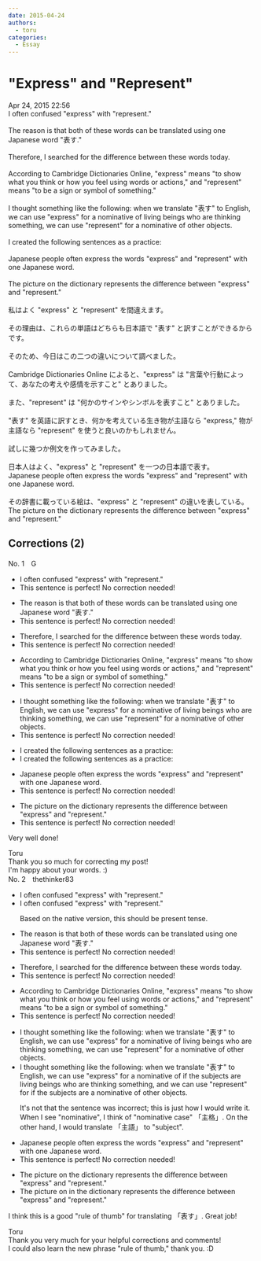 ```yaml
---
date: 2015-04-24
authors:
  - toru
categories:
  - Essay
---
```


<h1 id="subject_show">"Express" and "Represent"</h1>
<div class="date">Apr 24, 2015 22:56</div>
<div id="post"><div id="body_show_ori">
I often confused "express" with "represent."<br/><br/>The reason is that both of these words can be translated using one Japanese word "表す."<br/><br/>Therefore, I searched for the difference between these words today.<br/><br/>According to Cambridge Dictionaries Online, "express" means "to show what you think or how you feel using words or actions," and "represent" means "to be a sign or symbol of something."<br/><br/>I thought something like the following: when we translate "表す" to English, we can use "express" for a nominative of living beings who are thinking something, we can use "represent" for a nominative of other objects.<br/><br/>I created the following sentences as a practice:<br/><br/>Japanese people often express the words "express" and "represent" with one Japanese word.<br/><br/>The picture on the dictionary represents the difference between "express" and "represent."<br/><br/>
</div></div>

<!-- more -->

<div id="post_ja"><div id="body_show_mo">
私はよく "express" と "represent" を間違えます。<br/><br/>その理由は、これらの単語はどちらも日本語で "表す" と訳すことができるからです。<br/><br/>そのため、今日はこの二つの違いについて調べました。<br/><br/>Cambridge Dictionaries Online によると、"express" は "言葉や行動によって、あなたの考えや感情を示すこと" とありました。<br/><br/>また、"represent" は "何かのサインやシンボルを表すこと" とありました。<br/><br/>"表す" を英語に訳すとき、何かを考えている生き物が主語なら "express," 物が主語なら "represent" を使うと良いのかもしれません。<br/><br/>試しに幾つか例文を作ってみました。<br/><br/>日本人はよく、"express" と "represent" を一つの日本語で表す。<br/>Japanese people often express the words "express" and "represent" with one Japanese word.<br/><br/>その辞書に載っている絵は、"express" と "represent" の違いを表している。<br/>The picture on the dictionary represents the difference between "express" and "represent."<br/>
</div></div>

## Corrections (2)
<div id="block"><div class="first_name"> No. 1　<span class="just_name">G</span></div><div id="block2">
<ul class="correction_field">
<li class="incorrect">I often confused "express" with "represent."</li>
<li class="corrected perfect">This sentence is perfect! No correction needed!</li>
</ul>
<ul class="correction_field">
<li class="incorrect">The reason is that both of these words can be translated using one Japanese word "表す."</li>
<li class="corrected perfect">This sentence is perfect! No correction needed!</li>
</ul>
<ul class="correction_field">
<li class="incorrect">Therefore, I searched for the difference between these words today.</li>
<li class="corrected perfect">This sentence is perfect! No correction needed!</li>
</ul>
<ul class="correction_field">
<li class="incorrect">According to Cambridge Dictionaries Online, "express" means "to show what you think or how you feel using words or actions," and "represent" means "to be a sign or symbol of something."</li>
<li class="corrected perfect">This sentence is perfect! No correction needed!</li>
</ul>
<ul class="correction_field">
<li class="incorrect">I thought something like the following: when we translate "表す" to English, we can use "express" for a nominative of living beings who are thinking something, we can use "represent" for a nominative of other objects.</li>
<li class="corrected perfect">This sentence is perfect! No correction needed!</li>
</ul>
<ul class="correction_field">
<li class="incorrect">I created the following sentences as a practice:</li>
<li class="corrected correct">
I created the following sentences as <span class="sline">a</span> practice:
</li>
</ul>
<ul class="correction_field">
<li class="incorrect">Japanese people often express the words "express" and "represent" with one Japanese word.</li>
<li class="corrected perfect">This sentence is perfect! No correction needed!</li>
</ul>
<ul class="correction_field">
<li class="incorrect">The picture on the dictionary represents the difference between "express" and "represent."</li>
<li class="corrected perfect">This sentence is perfect! No correction needed!</li>
</ul>
<p class="comment_small">
 Very well done!
</p>

</div><div class="name"><span class="just_name">Toru</span><br>
Thank you so much for correcting my post!<br/>I'm happy about your words. :)
</div>
</div>
<div id="block"><div class="first_name"> No. 2　<span class="just_name">thethinker83</span></div><div id="block2">
<ul class="correction_field">
<li class="incorrect">I often confused "express" with "represent."</li>
<li class="corrected correct">
I often confuse<span class="f_red"><span class="sline">d</span></span> "express" with "represent."
<p class="correction_comment">Based on the native version, this should be present tense.</p>
</li>
</ul>
<ul class="correction_field">
<li class="incorrect">The reason is that both of these words can be translated using one Japanese word "表す."</li>
<li class="corrected perfect">This sentence is perfect! No correction needed!</li>
</ul>
<ul class="correction_field">
<li class="incorrect">Therefore, I searched for the difference between these words today.</li>
<li class="corrected perfect">This sentence is perfect! No correction needed!</li>
</ul>
<ul class="correction_field">
<li class="incorrect">According to Cambridge Dictionaries Online, "express" means "to show what you think or how you feel using words or actions," and "represent" means "to be a sign or symbol of something."</li>
<li class="corrected perfect">This sentence is perfect! No correction needed!</li>
</ul>
<ul class="correction_field">
<li class="incorrect">I thought something like the following: when we translate "表す" to English, we can use "express" for a nominative of living beings who are thinking something, we can use "represent" for a nominative of other objects.</li>
<li class="corrected correct">
I thought something like the following: when we translate "表す" to English, we can use "express" <span class="f_red"><span class="sline">for </span><span class="sline">a nominative of</span></span> <span class="f_blue">if the subjects are</span> living beings who are thinking something, <span class="f_blue">and </span>we can use "represent" <span class="f_blue"><span class="sline">for</span> if the subjects are </span><span class="f_red"><span class="sline">a nominative of</span></span> other objects.
<p class="correction_comment">It's not that the sentence was incorrect; this is just how I would write it.  When I see "nominative", I think of "nominative case" 「主格」.  On the other hand, I would translate 「主語」 to "subject".</p>
</li>
</ul>
<ul class="correction_field">
<li class="incorrect">Japanese people often express the words "express" and "represent" with one Japanese word.</li>
<li class="corrected perfect">This sentence is perfect! No correction needed!</li>
</ul>
<ul class="correction_field">
<li class="incorrect">The picture on the dictionary represents the difference between "express" and "represent."</li>
<li class="corrected correct">
The picture <span class="f_red"><span class="sline">on</span></span> <span class="f_blue">in </span>the dictionary represents the difference between "express" and "represent."
</li>
</ul>
<p class="comment_small">
 I think this is a good "rule of thumb" for translating 「表す」.  Great job!
</p>

</div><div class="name"><span class="just_name">Toru</span><br>
Thank you very much for your helpful corrections and comments!<br/>I could also learn the new phrase "rule of thumb," thank you. :D
</div>
</div>

